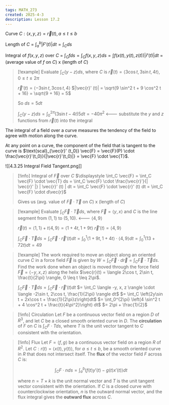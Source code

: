 ```yaml
---
tags: MATH_273
created: 2025-4-3
description: Lesson 17.2
---
```

Curve $C: \langle x, y, z \rangle = \vec{r}(t), a \leq t \leq b$

Length of $C$ = $\int_a^b | F'(t) | dt = \int_C ds$

Integral of $f(x, y, z)$ over $C$ = $\int_C f ds = \int_C f(x, y, z) ds = \int f(x(t), y(t), z(t)) |\bar{r}'(t) | dt$ = (average value of $f$ on $C$) x (length of $C$)

> [!example]
> Evaluate $\int_C (y - z) ds$, where $C$ is $\vec{r}(t) = \langle 3\cos t, 3\sin t, 4t \rangle$, $0 \leq t \leq 2\pi$
> 
> $\vec{r}'(t) = \langle -3\sin t, 3\cos t, 4 \rangle$
> $|\vec{r}' (t)| = \sqrt{9 \sin^2 t + 9 \cos^2 t + 16} = \sqrt{9 + 16} = 5$
> 
> So $ds = 5 dt$
> 
> $\int_C (y - z) ds = \int_0^{2\pi} (3\sin t - 4t) 5 dt = -40\pi^2$ <--- substitute the $y$ and $z$ functions from $\vec{r}(t)$ into the integral

The integral of a field over a curve measures the tendency of the field to agree with motion along the curve.

At any point on a curve, the component of the field that is tangent to the curve is $\text{scal}_{\vec{r}' (t_0)} \vec{F} = \vec{F}(P) \cdot \frac{\vec{r}'(t_0)}{|\vec{r}'(t_0)|} = \vec{F} \cdot \vec{T}$.

![[4.3.25 Integral Field Tangent.png]]

> [!info] Integral of $\vec{F}$ over $C$
> $\displaystyle \int_C \vec{F} = \int_C \vec{F} \cdot \vec{T} ds = \int_C \vec{F} \cdot \frac{\vec{r}'}{| \vec{r}' |} | \vec{r}' (t) | dt = \int_C \vec{F} \cdot \vec{r}' (t) dt = \int_C \vec{F} \cdot d\vec{r}$
> 
> Gives us (avg. value of $\vec{F} \cdot \vec{T}$ on $C$) x (length of $C$)

> [!example]
> Evaluate $\int_C \vec{F} \cdot \vec{T} ds$, where $\vec{F} = \langle y, x \rangle$ and $C$ is the line segment from $(1, 1)$ to $(5, 10)$. <--- $\langle 4, 9 \rangle$
> 
> $\vec{r}(t) = \langle 1, 1 \rangle + t\langle 4, 9 \rangle = \langle 1 + 4t, 1 + 9t \rangle$
> $\vec{r}' (t) = \langle 4, 9 \rangle$
> 
> $\int_C \vec{F} \cdot \vec{T} ds = \int_C \vec{F} \cdot \vec{r}'(t) dt = \int_0^1 \langle 1 + 9t, 1 + 4t \rangle \cdot \langle 4, 9 \rangle dt = \int_0^1 (13 + 72t) dt = 49$

> [!example]
> The work required to move an object along an oriented curve $C$ in a force field $\vec{F}$ is given by $W = \int_C \vec{F} \cdot d\vec{r} = \int_C \vec{F} \cdot \vec{T} ds$. Find the work done when an object is moved through the force field $\vec{F} = \langle -y, x, z \rangle$ along the helix $\vec{r}(t) = \langle 2\cos t, 2\sin t, \frac{t}{2\pi} \rangle, 0 \leq t \leq 2\pi$.
> 
> $\int_C \vec{F} \cdot \vec{T} ds = \int_C \vec{F} \cdot \vec{r}'(t) dt$
> $= \int_C \langle -y, x, z \rangle \cdot \langle -2\sin t, 2\cos t, \frac{1}{2\pi} \rangle dt$
> $= \int_C \left(2y\sin t + 2x\cos t + \frac{1}{2\pi}z\right)dt$
> $= \int_0^{2\pi} \left(4 \sin^2 t + 4 \cos^2 t + \frac{t}{4\pi^2}\right) dt$
> $= 2\pi + \frac{1}{2}$

> [!info] Circulation
> Let $F$ be a continuous vector field on a region $D$ of $R^3$, and let $C$ be a closed smooth oriented curve in $D$. The **circulation** of $F$ on $C$ is $\int_C F \cdot T ds$, where $T$ is the unit vector tangent to $C$ consistent with the orientation.

> [!info] Flux
> Let $F = \langle f, g \rangle$ be a continuous vector field on a region $R$ of $R^2$. Let $C: r(t) = \langle x(t), y(t) \rangle$, for $a \leq t \leq b$, be a smooth oriented curve in $R$ that does not intersect itself. The **flux** of the vector field $F$ across $C$ is:
> 
> $$\displaystyle \int_C F \cdot n ds = \int_a^b (f(t) y'(t) - g(t) x'(t)) dt$$
> 
> where $n = T \times k$ is the unit normal vector and $T$ is the unit tangent vector consistent with the orientation. If $C$ is a closed curve with counterclockwise orientation, $n$ is the outward normal vector, and the flux integral gives the **outward flux** across $C$.